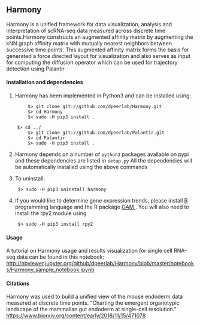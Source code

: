Harmony
------

Harmony is a unified framework for data visualization, analysis and interpretation of scRNA-seq data measured across discrete time points.Harmony constructs an augmented affinity matrix by augmenting the kNN graph affinity matrix with mutually nearest neighbors between successive time points. This augmented affinity matrix forms the basis for generated a force directed layout for visualization and also serves as input for computing the diffusion operator which can be used for trajectory detection using Palantir


#### Installation and dependencies
1. Harmony has been implemented in Python3 and can be installed using:
```
        $> git clone git://github.com/dpeerlab/Harmony.git
        $> cd Harmony
        $> sudo -H pip3 install .

	$> cd ../
        $> git clone git://github.com/dpeerlab/Palantir.git
        $> cd Palantir
        $> sudo -H pip3 install .
```
2. Harmony depends on a number of `python3` packages available on pypi and these dependencies are listed in `setup.py`
All the dependencies will be automatically installed using the above commands

3. To uninstall:
		
		$> sudo -H pip3 uninstall harmony

4. If you would like to determine gene expression trends, please install <a href="https://cran.r-project.org"> R <a> programming language and the R package <a href="https://cran.r-project.org/web/packages/gam/">GAM </a>. You will also need to install the rpy2 module using 
	
		$> sudo -H pip3 install rpy2
		

#### Usage

A tutorial on Harmony usage and results visualization for single cell RNA-seq data can be found in this notebook: http://nbviewer.jupyter.org/github/dpeerlab/Harmony/blob/master/notebooks/Harmony_sample_notebook.ipynb


#### Citations
Harmony was used to build a unified view of the mouse endoderm data measured at discrete time points. 
"Charting the emergent organotypic landscape of the mammalian gut endoderm at single-cell resolution." https://www.biorxiv.org/content/early/2018/11/15/471078
